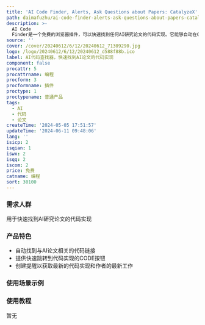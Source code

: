 ```yaml
---
title: 'AI Code Finder, Alerts, Ask Questions about Papers: CatalyzeX'
path: daimafuzhu/ai-code-finder-alerts-ask-questions-about-papers-catalyzex
description: >-
  AI Code
  Finder是一个免费的浏览器插件，可以快速找到任何AI研究论文的代码实现。它能够自动在Google、ArXiv、学术搜索引擎、论坛等网站上找到与论文相关的代码链接，并提供CODE按钮供用户点击跳转到开源代码实现。用户还可以创建提醒以获取最新的代码实现、作者的最新工作和最新进展。此插件适用于从事人工智能、数据科学、计算机视觉、语音识别、深度学习和大型语言模型等领域的工程师、研究人员、开发人员和技术领导者。
source: ''
cover: /cover/20240612/6/12/20240612_71309290.jpg
logo: /logo/20240612/6/12/20240612_d588f88b.ico
label: AI代码查找器，快速找到AI论文的代码实现
component: false
procattr: 5
procattrname: 编程
procform: 3
procformname: 插件
proctype: 1
proctypename: 普通产品
tags:
  - AI
  - 代码
  - 论文
createTime: '2024-05-05 17:51:57'
updateTime: '2024-06-11 09:48:06'
lang: ''
isicp: 2
isqian: 1
iswx: 2
isqq: 2
iscom: 2
price: 免费
catname: 编程
sort: 30100
---
```




### 需求人群
用于快速找到AI研究论文的代码实现

### 产品特色
- 自动找到与AI论文相关的代码链接
- 提供快速跳转到代码实现的CODE按钮
- 创建提醒以获取最新的代码实现和作者的最新工作

### 使用场景示例


### 使用教程
暂无

  
